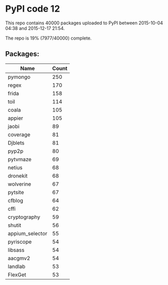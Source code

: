 # PyPI code 12

This repo contains 40000 packages uploaded to PyPI between 
2015-10-04 04:38 and 2015-12-17 21:54.

The repo is 19% (7977/40000) complete.

## Packages:

| Name  | Count |
| ----- | ----- |
| pymongo | 250 |
| regex | 170 |
| frida | 158 |
| toil | 114 |
| coala | 105 |
| appier | 105 |
| jaobi | 89 |
| coverage | 81 |
| Djblets | 81 |
| pyp2p | 80 |
| pytvmaze | 69 |
| netius | 68 |
| dronekit | 68 |
| wolverine | 67 |
| pytsite | 67 |
| cfblog | 64 |
| cffi | 62 |
| cryptography | 59 |
| shutit | 56 |
| appium_selector | 55 |
| pyriscope | 54 |
| libsass | 54 |
| aacgmv2 | 54 |
| landlab | 53 |
| FlexGet | 53 |


